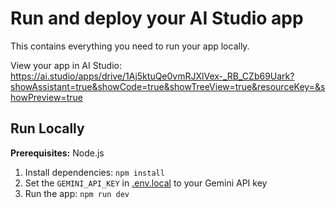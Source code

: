 # Run and deploy your AI Studio app

This contains everything you need to run your app locally.

View your app in AI Studio: https://ai.studio/apps/drive/1Aj5ktuQe0vmRJXlVex-_RB_CZb69Uark?showAssistant=true&showCode=true&showTreeView=true&resourceKey=&showPreview=true

## Run Locally

**Prerequisites:**  Node.js


1. Install dependencies:
   `npm install`
2. Set the `GEMINI_API_KEY` in [.env.local](.env.local) to your Gemini API key
3. Run the app:
   `npm run dev`
